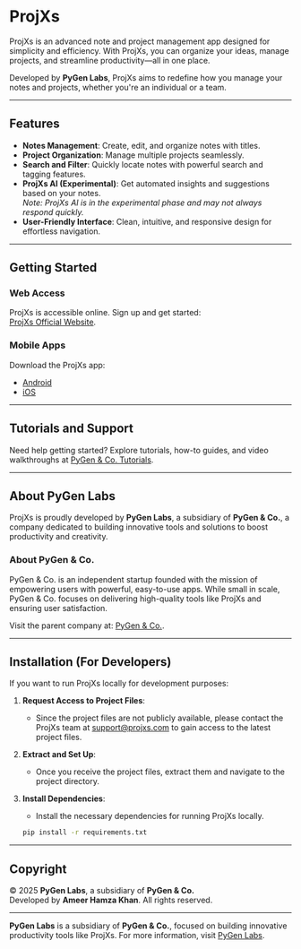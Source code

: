 # ProjXs  

ProjXs is an advanced note and project management app designed for simplicity and efficiency. With ProjXs, you can organize your ideas, manage projects, and streamline productivity—all in one place.

Developed by **PyGen Labs**, ProjXs aims to redefine how you manage your notes and projects, whether you're an individual or a team.  

---

## Features  

- **Notes Management**: Create, edit, and organize notes with titles.  
- **Project Organization**: Manage multiple projects seamlessly.  
- **Search and Filter**: Quickly locate notes with powerful search and tagging features.  
- **ProjXs AI (Experimental)**: Get automated insights and suggestions based on your notes.  
  *Note: ProjXs AI is in the experimental phase and may not always respond quickly.*  
- **User-Friendly Interface**: Clean, intuitive, and responsive design for effortless navigation.  

---

## Getting Started  

### Web Access  
ProjXs is accessible online. Sign up and get started:  
[ProjXs Official Website](https://projxs.onrender.com). 

### Mobile Apps  
Download the ProjXs app:  
- [Android](https://projxs-m.onrender.com)  
- [iOS](https://projxs-m.onrender.com)  

---

## Tutorials and Support  

Need help getting started? Explore tutorials, how-to guides, and video walkthroughs at [PyGen & Co. Tutorials](https://pygen.onrender.com).  

---

## About PyGen Labs  

ProjXs is proudly developed by **PyGen Labs**, a subsidiary of **PyGen & Co.**, a company dedicated to building innovative tools and solutions to boost productivity and creativity.  

### **About PyGen & Co.**  
PyGen & Co. is an independent startup founded with the mission of empowering users with powerful, easy-to-use apps. While small in scale, PyGen & Co. focuses on delivering high-quality tools like ProjXs and ensuring user satisfaction.  

Visit the parent company at: [PyGen & Co.](https://pygen.onrender.com).  

---

## Installation (For Developers)  

If you want to run ProjXs locally for development purposes:  

1. **Request Access to Project Files**:  
   - Since the project files are not publicly available, please contact the ProjXs team at [support@projxs.com](mailto:pygen.co@gmail.com) to gain access to the latest project files.  

2. **Extract and Set Up**:  
   - Once you receive the project files, extract them and navigate to the project directory.  

3. **Install Dependencies**:  
   - Install the necessary dependencies for running ProjXs locally.

   ```bash
   pip install -r requirements.txt
---


## Copyright  

© 2025 **PyGen Labs**, a subsidiary of **PyGen & Co.**  
Developed by **Ameer Hamza Khan**. All rights reserved.  

---

**PyGen Labs** is a subsidiary of **PyGen & Co.**, focused on building innovative productivity tools like ProjXs. For more information, visit [PyGen Labs](https://pygen.onrender.com).
